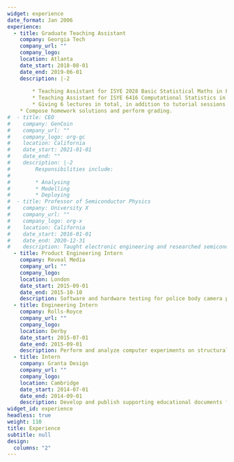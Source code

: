 ```yaml
---
widget: experience
date_format: Jan 2006
experience:
  - title: Graduate Teaching Assistant
    company: Georgia Tech
    company_url: ""
    company_logo: 
    location: Atlanta
    date_start: 2018-08-01
    date_end: 2019-06-01
    description: |-2
        
        * Teaching Assistant for ISYE 2028 Basic Statistical Maths in Fall 2018.
        * Teaching Assistant for ISYE 6416 Computational Statistics in Spring 2019.
        * Giving 6 lectures in total, in addition to tutorial sessions and office hours.
	* Compose homework solutions and perform grading.
#  - title: CEO
#    company: GenCoin
#    company_url: ""
#    company_logo: org-gc
#    location: California
#    date_start: 2021-01-01
#    date_end: ""
#    description: |-2
#        Responsibilities include:
#        
#        * Analysing
#        * Modelling
#        * Deploying
#  - title: Professor of Semiconductor Physics
#    company: University X
#    company_url: ""
#    company_logo: org-x
#    location: California
#    date_start: 2016-01-01
#    date_end: 2020-12-31
#    description: Taught electronic engineering and researched semiconductor physics.
  - title: Product Engineering Intern
    company: Reveal Media
    company_url: ""
    company_logo: 
    location: London
    date_start: 2015-09-01
    date_end: 2015-10-10
    description: Software and hardware testing for police body camera products and supporting devices. Product quality control and durability tests for camera products and batteries.
  - title: Engineering Intern
    company: Rolls-Royce
    company_url: ""
    company_logo: 
    location: Derby
    date_start: 2015-07-01
    date_end: 2015-09-01
    description: Perform and analyze computer experiments on structural impact analysis of multiple aircraft engine fan CAD designs using Finite Elements Analysis software.
  - title: Intern
    company: Granta Design
    company_url: ""
    company_logo: 
    location: Cambridge
    date_start: 2014-07-01
    date_end: 2014-09-01
    description: Develop and publish supporting educational documents for learning material science and engineering topics. Compose introductory documents for the material engineering software designed for university students.
widget_id: experience
headless: true
weight: 110
title: Experience
subtitle: null
design:
  columns: "2"
---
```

